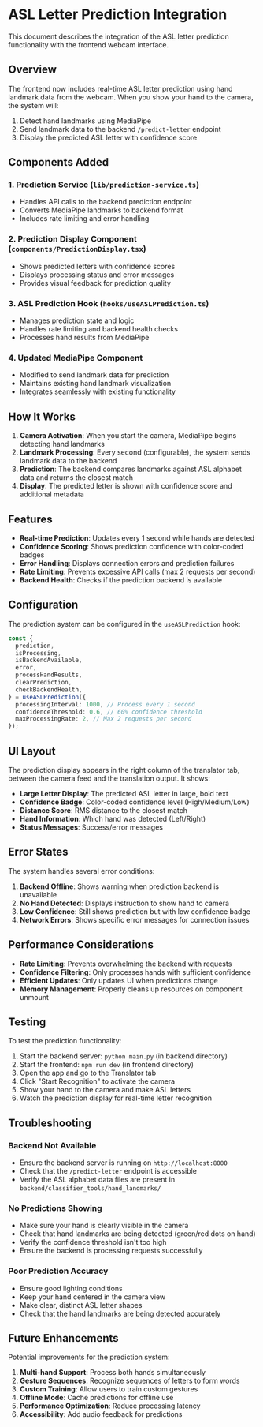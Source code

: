 # ASL Letter Prediction Integration

This document describes the integration of the ASL letter prediction functionality with the frontend webcam interface.

## Overview

The frontend now includes real-time ASL letter prediction using hand landmark data from the webcam. When you show your hand to the camera, the system will:

1. Detect hand landmarks using MediaPipe
2. Send landmark data to the backend `/predict-letter` endpoint
3. Display the predicted ASL letter with confidence score

## Components Added

### 1. Prediction Service (`lib/prediction-service.ts`)

- Handles API calls to the backend prediction endpoint
- Converts MediaPipe landmarks to backend format
- Includes rate limiting and error handling

### 2. Prediction Display Component (`components/PredictionDisplay.tsx`)

- Shows predicted letters with confidence scores
- Displays processing status and error messages
- Provides visual feedback for prediction quality

### 3. ASL Prediction Hook (`hooks/useASLPrediction.ts`)

- Manages prediction state and logic
- Handles rate limiting and backend health checks
- Processes hand results from MediaPipe

### 4. Updated MediaPipe Component

- Modified to send landmark data for prediction
- Maintains existing hand landmark visualization
- Integrates seamlessly with existing functionality

## How It Works

1. **Camera Activation**: When you start the camera, MediaPipe begins detecting hand landmarks
2. **Landmark Processing**: Every second (configurable), the system sends landmark data to the backend
3. **Prediction**: The backend compares landmarks against ASL alphabet data and returns the closest match
4. **Display**: The predicted letter is shown with confidence score and additional metadata

## Features

- **Real-time Prediction**: Updates every 1 second while hands are detected
- **Confidence Scoring**: Shows prediction confidence with color-coded badges
- **Error Handling**: Displays connection errors and prediction failures
- **Rate Limiting**: Prevents excessive API calls (max 2 requests per second)
- **Backend Health**: Checks if the prediction backend is available

## Configuration

The prediction system can be configured in the `useASLPrediction` hook:

```typescript
const {
  prediction,
  isProcessing,
  isBackendAvailable,
  error,
  processHandResults,
  clearPrediction,
  checkBackendHealth,
} = useASLPrediction({
  processingInterval: 1000, // Process every 1 second
  confidenceThreshold: 0.6, // 60% confidence threshold
  maxProcessingRate: 2, // Max 2 requests per second
});
```

## UI Layout

The prediction display appears in the right column of the translator tab, between the camera feed and the translation output. It shows:

- **Large Letter Display**: The predicted ASL letter in large, bold text
- **Confidence Badge**: Color-coded confidence level (High/Medium/Low)
- **Distance Score**: RMS distance to the closest match
- **Hand Information**: Which hand was detected (Left/Right)
- **Status Messages**: Success/error messages

## Error States

The system handles several error conditions:

1. **Backend Offline**: Shows warning when prediction backend is unavailable
2. **No Hand Detected**: Displays instruction to show hand to camera
3. **Low Confidence**: Still shows prediction but with low confidence badge
4. **Network Errors**: Shows specific error messages for connection issues

## Performance Considerations

- **Rate Limiting**: Prevents overwhelming the backend with requests
- **Confidence Filtering**: Only processes hands with sufficient confidence
- **Efficient Updates**: Only updates UI when predictions change
- **Memory Management**: Properly cleans up resources on component unmount

## Testing

To test the prediction functionality:

1. Start the backend server: `python main.py` (in backend directory)
2. Start the frontend: `npm run dev` (in frontend directory)
3. Open the app and go to the Translator tab
4. Click "Start Recognition" to activate the camera
5. Show your hand to the camera and make ASL letters
6. Watch the prediction display for real-time letter recognition

## Troubleshooting

### Backend Not Available

- Ensure the backend server is running on `http://localhost:8000`
- Check that the `/predict-letter` endpoint is accessible
- Verify the ASL alphabet data files are present in `backend/classifier_tools/hand_landmarks/`

### No Predictions Showing

- Make sure your hand is clearly visible in the camera
- Check that hand landmarks are being detected (green/red dots on hand)
- Verify the confidence threshold isn't too high
- Ensure the backend is processing requests successfully

### Poor Prediction Accuracy

- Ensure good lighting conditions
- Keep your hand centered in the camera view
- Make clear, distinct ASL letter shapes
- Check that the hand landmarks are being detected accurately

## Future Enhancements

Potential improvements for the prediction system:

1. **Multi-hand Support**: Process both hands simultaneously
2. **Gesture Sequences**: Recognize sequences of letters to form words
3. **Custom Training**: Allow users to train custom gestures
4. **Offline Mode**: Cache predictions for offline use
5. **Performance Optimization**: Reduce processing latency
6. **Accessibility**: Add audio feedback for predictions
